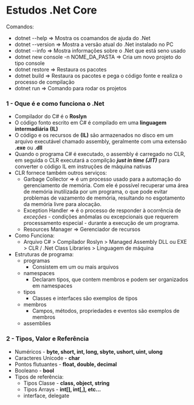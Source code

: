 # Estudos .Net Core
Comandos:

- dotnet --help => Mostra os coamandos de ajuda do .Net
- dotnet --version => Mostra a versão atual do .Net instalado no PC
- dotnet --info => Mostra informações sobre o .Net que está seno usado
- dotnet new console -n NOME_DA_PASTA => Cria um novo projeto do tipo console
- dotnet restore => Restaura os pacotes
- dotnet build => Restaura os pacotes e pega o código fonte e realiza o processo de compilação
- dotnet run => Comando para rodar os projetos

### 1 - Oque é e como funciona o .Net

- Compilador do C# é o __Roslyn__ 
- O código fonto escrito em C# é compilado em uma **linguagem intermadiária** __(IL)__
- O código e os recursos de **(IL)** são armazenados no disco em um arquivo executável chamado assembly, geralmente com uma extensão **.exe** ou **.dll** 
- Quando o programa C# é executado, o assembly é carregado no CLR, em seguida o CLR executará a compilção ***just in time (JIT)*** para converter o código IL em instruções de máquina nativas
- CLR fornece também outros serviços:
  - Garbage Collector => é um processo usado para a automação do gerenciamento de memória. Com ele é possível recuperar uma área de memória inutilizada por um programa, o que pode evitar problemas de vazamento de memória, resultando no esgotamento da memória livre para alocação.
  - Exception Handler => é o processo de responder à ocorrência de *exceções* - condições anômalas ou excepcionais que requerem processamento especial - durante a execução de um programa.
  - Resources Manager => Gerenciador de recursos
- Como Funciona:
  - Arquivo C# > Compilador Roslyn > Managed Assembly DLL ou EXE > CLR / .Net Class Libraries > Linguagem de máquina
- Estruturas de programa:
  - programas
    - Consistem em um ou mais arquivos
  - namespaces
    - Declaram tipos, que contem membros e podem ser organizados em namespaces
  - tipos
    - Classes e interfaces são exemplos de tipos
  - membros
    - Campos, métodos, propriedades e eventos são exemplos de membros
  - assemblies

### 2 - Tipos, Valor e Referência

- Numéricos - **byte, short, int, long, sbyte, ushort, uint, ulong**
- Caracteres Unicode - **char**
- Pontos flutuantes - **float, double, decimal**
- Booleano - **bool**
- Tipos de referência:
  - Tipos Classe - **class, object, string**
  - Tipos Arrays - **int[], int[,], etc...**
  - interface, delegate




